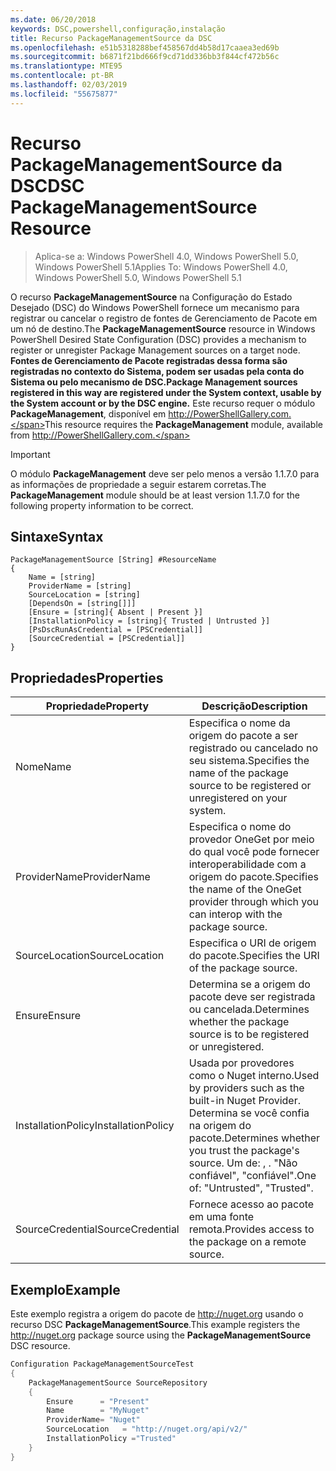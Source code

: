 ```yaml
---
ms.date: 06/20/2018
keywords: DSC,powershell,configuração,instalação
title: Recurso PackageManagementSource da DSC
ms.openlocfilehash: e51b5318288bef458567dd4b58d17caaea3ed69b
ms.sourcegitcommit: b6871f21bd666f9cd71dd336bb3f844cf472b56c
ms.translationtype: MTE95
ms.contentlocale: pt-BR
ms.lasthandoff: 02/03/2019
ms.locfileid: "55675877"
---
```

# <a name="dsc-packagemanagementsource-resource"></a><span data-ttu-id="bca32-103">Recurso PackageManagementSource da DSC</span><span class="sxs-lookup"><span data-stu-id="bca32-103">DSC PackageManagementSource Resource</span></span>

> <span data-ttu-id="bca32-104">Aplica-se a: Windows PowerShell 4.0, Windows PowerShell 5.0, Windows PowerShell 5.1</span><span class="sxs-lookup"><span data-stu-id="bca32-104">Applies To: Windows PowerShell 4.0, Windows PowerShell 5.0, Windows PowerShell 5.1</span></span>

<span data-ttu-id="bca32-105">O recurso **PackageManagementSource** na Configuração do Estado Desejado (DSC) do Windows PowerShell fornece um mecanismo para registrar ou cancelar o registro de fontes de Gerenciamento de Pacote em um nó de destino.</span><span class="sxs-lookup"><span data-stu-id="bca32-105">The **PackageManagementSource** resource in Windows PowerShell Desired State Configuration (DSC) provides a mechanism to register or unregister Package Management sources on a target node.</span></span> <span data-ttu-id="bca32-106">**Fontes de Gerenciamento de Pacote registradas dessa forma são registradas no contexto do Sistema, podem ser usadas pela conta do Sistema ou pelo mecanismo de DSC.**</span><span class="sxs-lookup"><span data-stu-id="bca32-106">**Package Management sources registered in this way are registered under the System context, usable by the System account or by the DSC engine.**</span></span> <span data-ttu-id="bca32-107">Este recurso requer o módulo **PackageManagement**, disponível em http://PowerShellGallery.com.</span><span class="sxs-lookup"><span data-stu-id="bca32-107">This resource requires the **PackageManagement** module, available from http://PowerShellGallery.com.</span></span>

> [!IMPORTANT]
> <span data-ttu-id="bca32-108">O módulo **PackageManagement** deve ser pelo menos a versão 1.1.7.0 para as informações de propriedade a seguir estarem corretas.</span><span class="sxs-lookup"><span data-stu-id="bca32-108">The **PackageManagement** module should be at least version 1.1.7.0 for the following property information to be correct.</span></span>

## <a name="syntax"></a><span data-ttu-id="bca32-109">Sintaxe</span><span class="sxs-lookup"><span data-stu-id="bca32-109">Syntax</span></span>

```
PackageManagementSource [String] #ResourceName
{
    Name = [string]
    ProviderName = [string]
    SourceLocation = [string]
    [DependsOn = [string[]]]
    [Ensure = [string]{ Absent | Present }]
    [InstallationPolicy = [string]{ Trusted | Untrusted }]
    [PsDscRunAsCredential = [PSCredential]]
    [SourceCredential = [PSCredential]]
}
```

## <a name="properties"></a><span data-ttu-id="bca32-110">Propriedades</span><span class="sxs-lookup"><span data-stu-id="bca32-110">Properties</span></span>

|  <span data-ttu-id="bca32-111">Propriedade</span><span class="sxs-lookup"><span data-stu-id="bca32-111">Property</span></span>  |  <span data-ttu-id="bca32-112">Descrição</span><span class="sxs-lookup"><span data-stu-id="bca32-112">Description</span></span>   |
|---|---|
| <span data-ttu-id="bca32-113">Nome</span><span class="sxs-lookup"><span data-stu-id="bca32-113">Name</span></span>| <span data-ttu-id="bca32-114">Especifica o nome da origem do pacote a ser registrado ou cancelado no seu sistema.</span><span class="sxs-lookup"><span data-stu-id="bca32-114">Specifies the name of the package source to be registered or unregistered on your system.</span></span>|
| <span data-ttu-id="bca32-115">ProviderName</span><span class="sxs-lookup"><span data-stu-id="bca32-115">ProviderName</span></span>| <span data-ttu-id="bca32-116">Especifica o nome do provedor OneGet por meio do qual você pode fornecer interoperabilidade com a origem do pacote.</span><span class="sxs-lookup"><span data-stu-id="bca32-116">Specifies the name of the OneGet provider through which you can interop with the package source.</span></span>|
| <span data-ttu-id="bca32-117">SourceLocation</span><span class="sxs-lookup"><span data-stu-id="bca32-117">SourceLocation</span></span>| <span data-ttu-id="bca32-118">Especifica o URI de origem do pacote.</span><span class="sxs-lookup"><span data-stu-id="bca32-118">Specifies the URI of the package source.</span></span>|
| <span data-ttu-id="bca32-119">Ensure</span><span class="sxs-lookup"><span data-stu-id="bca32-119">Ensure</span></span>| <span data-ttu-id="bca32-120">Determina se a origem do pacote deve ser registrada ou cancelada.</span><span class="sxs-lookup"><span data-stu-id="bca32-120">Determines whether the package source is to be registered or unregistered.</span></span>|
| <span data-ttu-id="bca32-121">InstallationPolicy</span><span class="sxs-lookup"><span data-stu-id="bca32-121">InstallationPolicy</span></span>| <span data-ttu-id="bca32-122">Usada por provedores como o Nuget interno.</span><span class="sxs-lookup"><span data-stu-id="bca32-122">Used by providers such as the built-in Nuget Provider.</span></span> <span data-ttu-id="bca32-123">Determina se você confia na origem do pacote.</span><span class="sxs-lookup"><span data-stu-id="bca32-123">Determines whether you trust the package's source.</span></span> <span data-ttu-id="bca32-124">Um de: , . "Não confiável", "confiável".</span><span class="sxs-lookup"><span data-stu-id="bca32-124">One of: "Untrusted", "Trusted".</span></span>|
| <span data-ttu-id="bca32-125">SourceCredential</span><span class="sxs-lookup"><span data-stu-id="bca32-125">SourceCredential</span></span>| <span data-ttu-id="bca32-126">Fornece acesso ao pacote em uma fonte remota.</span><span class="sxs-lookup"><span data-stu-id="bca32-126">Provides access to the package on a remote source.</span></span>|

## <a name="example"></a><span data-ttu-id="bca32-127">Exemplo</span><span class="sxs-lookup"><span data-stu-id="bca32-127">Example</span></span>

<span data-ttu-id="bca32-128">Este exemplo registra a origem do pacote de http://nuget.org usando o recurso DSC **PackageManagementSource**.</span><span class="sxs-lookup"><span data-stu-id="bca32-128">This example registers the http://nuget.org package source using the **PackageManagementSource** DSC resource.</span></span>

```powershell
Configuration PackageManagementSourceTest
{
    PackageManagementSource SourceRepository
    {
        Ensure      = "Present"
        Name        = "MyNuget"
        ProviderName= "Nuget"
        SourceLocation   = "http://nuget.org/api/v2/"
        InstallationPolicy ="Trusted"
    }
}
```